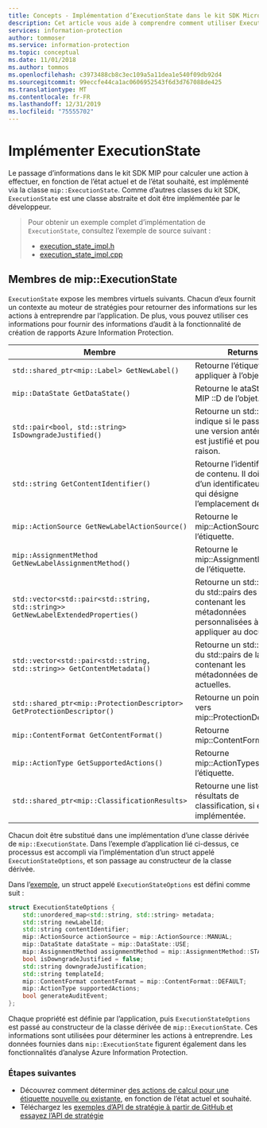 ```yaml
---
title: Concepts - Implémentation d’ExecutionState dans le kit SDK Microsoft Information Protection
description: Cet article vous aide à comprendre comment utiliser ExecutionState dans le kit SDK Microsoft Information Protection afin d’effectuer des calculs et de fournir des détails pour la journalisation d’audit.
services: information-protection
author: tommoser
ms.service: information-protection
ms.topic: conceptual
ms.date: 11/01/2018
ms.author: tommos
ms.openlocfilehash: c3973488cb8c3ec109a5a11dea1e540f09db92d4
ms.sourcegitcommit: 99eccfe44ca1ac0606952543f6d3d767088de425
ms.translationtype: MT
ms.contentlocale: fr-FR
ms.lasthandoff: 12/31/2019
ms.locfileid: "75555702"
---
```

# <a name="implement-executionstate"></a>Implémenter ExecutionState

Le passage d’informations dans le kit SDK MIP pour calculer une action à effectuer, en fonction de l’état actuel et de l’état souhaité, est implémenté via la classe `mip::ExecutionState`. Comme d’autres classes du kit SDK, `ExecutionState` est une classe abstraite et doit être implémentée par le développeur.

> Pour obtenir un exemple complet d’implémentation de `ExecutionState`, consultez l’exemple de source suivant :
>
> * [execution_state_impl.h](https://github.com/Azure-Samples/mipsdk-policyapi-cpp-sample-basic/blob/master/mipsdk-policyapi-cpp-sample-basic/execution_state_impl.h)
> * [execution_state_impl.cpp](https://github.com/Azure-Samples/mipsdk-policyapi-cpp-sample-basic/blob/master/mipsdk-policyapi-cpp-sample-basic/execution_state_impl.cpp)

## <a name="mipexecutionstate-members"></a>Membres de mip::ExecutionState

`ExecutionState` expose les membres virtuels suivants. Chacun d’eux fournit un contexte au moteur de stratégies pour retourner des informations sur les actions à entreprendre par l’application. De plus, vous pouvez utiliser ces informations pour fournir des informations d’audit à la fonctionnalité de création de rapports Azure Information Protection.

| Membre                                                                             | Returns                                                                                                              |
| ---------------------------------------------------------------------------------- | -------------------------------------------------------------------------------------------------------------------- |
| `std::shared_ptr<mip::Label> GetNewLabel()`                                        | Retourne l’étiquette à appliquer à l’objet.                                                                       |
| `mip::DataState GetDataState()`                                                    | Retourne le ataState MIP ::D de l’objet.                                                                            |
| `std::pair<bool, std::string> IsDowngradeJustified()`                              | Retourne un std::pair qui indique si le passage à une version antérieure est justifié et pour quelle raison.                                 |
| `std::string GetContentIdentifier()`                                               | Retourne l’identificateur de contenu. Il doit s’agir d’un identificateur lisible, qui désigne l’emplacement de l’objet.        |
| `mip::ActionSource GetNewLabelActionSource()`                                      | Retourne le mip::ActionSource de l’étiquette.                                                                          |
| `mip::AssignmentMethod GetNewLabelAssignmentMethod()`                              | Retourne le mip::AssignmentMethod de l’étiquette.                                                                       |
| `std::vector<std::pair<std::string, std::string>> GetNewLabelExtendedProperties()` | Retourne un std::vector du std::pairs des chaînes contenant les métadonnées personnalisées à appliquer au document. |
| `std::vector<std::pair<std::string, std::string>> GetContentMetadata()`            | Retourne un std::vector du std::pairs de la chaîne contenant les métadonnées de contenu actuelles.                               |
| `std::shared_ptr<mip::ProtectionDescriptor> GetProtectionDescriptor()`             | Retourne un pointeur vers mip::ProtectionDescriptor                                                                     |
| `mip::ContentFormat GetContentFormat()`                                            | Retourne mip::ContentFormat                                                                                           |
| `mip::ActionType GetSupportedActions()`                                            | Retourne mip::ActionTypes pour l’étiquette.                                                                              |
| `std::shared_ptr<mip::ClassificationResults>`                                      | Retourne une liste de résultats de classification, si elle est implémentée.                                                            |

Chacun doit être substitué dans une implémentation d’une classe dérivée de `mip::ExecutionState`. Dans l’exemple d’application lié ci-dessus, ce processus est accompli via l’implémentation d’un struct appelé `ExecutionStateOptions`, et son passage au constructeur de la classe dérivée.

Dans l’[exemple](https://github.com/Azure-Samples/mipsdk-policyapi-cpp-sample-basic/blob/master/mipsdk-policyapi-cpp-sample-basic/execution_state_impl.h), un struct appelé `ExecutionStateOptions` est défini comme suit :

```cpp
struct ExecutionStateOptions {
    std::unordered_map<std::string, std::string> metadata;
    std::string newLabelId;
    std::string contentIdentifier;
    mip::ActionSource actionSource = mip::ActionSource::MANUAL;
    mip::DataState dataState = mip::DataState::USE;
    mip::AssignmentMethod assignmentMethod = mip::AssignmentMethod::STANDARD;
    bool isDowngradeJustified = false;
    std::string downgradeJustification;
    std::string templateId;
    mip::ContentFormat contentFormat = mip::ContentFormat::DEFAULT;
    mip::ActionType supportedActions;
    bool generateAuditEvent;
};
```

Chaque propriété est définie par l’application, puis `ExecutionStateOptions` est passé au constructeur de la classe dérivée de `mip::ExecutionState`. Ces informations sont utilisées pour déterminer les actions à entreprendre. Les données fournies dans `mip::ExecutionState` figurent également dans les fonctionnalités d’analyse Azure Information Protection.

### <a name="next-steps"></a>Étapes suivantes

- Découvrez comment déterminer [des actions de calcul pour une étiquette nouvelle ou existante](concept-handler-policy-computeactions-cpp.md), en fonction de l’état actuel et souhaité.
- Téléchargez les [exemples d’API de stratégie à partir de GitHub et essayez l’API de stratégie](https://azure.microsoft.com/resources/samples/?sort=0&term=mipsdk+policyapi)
